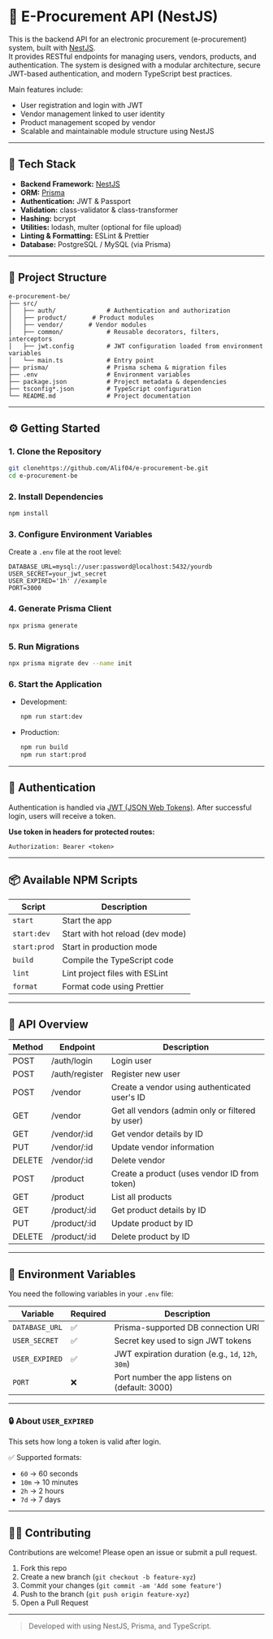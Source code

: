# 🛒 E-Procurement API (NestJS)

This is the backend API for an electronic procurement (e-procurement) system, built with [NestJS](https://nestjs.com/).  
It provides RESTful endpoints for managing users, vendors, products, and authentication. The system is designed with a modular architecture, secure JWT-based authentication, and modern TypeScript best practices.

Main features include:
- User registration and login with JWT
- Vendor management linked to user identity
- Product management scoped by vendor
- Scalable and maintainable module structure using NestJS


---

## 🚀 Tech Stack

- **Backend Framework:** [NestJS](https://nestjs.com/)
- **ORM:** [Prisma](https://www.prisma.io/)
- **Authentication:** JWT & Passport
- **Validation:** class-validator & class-transformer
- **Hashing:** bcrypt
- **Utilities:** lodash, multer (optional for file upload)
- **Linting & Formatting:** ESLint & Prettier
- **Database:** PostgreSQL / MySQL (via Prisma)

---

## 📁 Project Structure

```
e-procurement-be/
├── src/
│   ├── auth/              # Authentication and authorization
│   ├── product/       # Product modules
│   ├── vendor/       # Vendor modules
│   ├── common/            # Reusable decorators, filters, interceptors
│   ├── jwt.config         # JWT configuration loaded from environment variables
│   └── main.ts            # Entry point
├── prisma/                # Prisma schema & migration files
├── .env                   # Environment variables
├── package.json           # Project metadata & dependencies
├── tsconfig*.json         # TypeScript configuration
└── README.md              # Project documentation
```

---

## ⚙️ Getting Started

### 1. Clone the Repository

```bash
git clonehttps://github.com/Alif04/e-procurement-be.git
cd e-procurement-be
```

### 2. Install Dependencies

```bash
npm install
```

### 3. Configure Environment Variables

Create a `.env` file at the root level:

```env
DATABASE_URL=mysql://user:password@localhost:5432/yourdb
USER_SECRET=your_jwt_secret
USER_EXPIRED='1h' //example
PORT=3000
```

### 4. Generate Prisma Client

```bash
npx prisma generate
```

### 5. Run Migrations

```bash
npx prisma migrate dev --name init
```

### 6. Start the Application

- Development:
  ```bash
  npm run start:dev
  ```
- Production:
  ```bash
  npm run build
  npm run start:prod
  ```

---

## 🔐 Authentication

Authentication is handled via [JWT (JSON Web Tokens)](https://jwt.io/). After successful login, users will receive a token.

**Use token in headers for protected routes:**

```http
Authorization: Bearer <token>
```

---

## 📦 Available NPM Scripts

| Script        | Description                         |
|---------------|-------------------------------------|
| `start`       | Start the app                       |
| `start:dev`   | Start with hot reload (dev mode)    |
| `start:prod`  | Start in production mode            |
| `build`       | Compile the TypeScript code         |
| `lint`        | Lint project files with ESLint      |
| `format`      | Format code using Prettier          |

---

## 📮 API Overview

| Method | Endpoint           | Description                                        |
|--------|--------------------|----------------------------------------------------|
| POST   | /auth/login        | Login user                                         |
| POST   | /auth/register     | Register new user                                  |
| POST   | /vendor            | Create a vendor using authenticated user's ID     |
| GET    | /vendor            | Get all vendors (admin only or filtered by user)  |
| GET    | /vendor/:id        | Get vendor details by ID                           |
| PUT    | /vendor/:id        | Update vendor information                          |
| DELETE | /vendor/:id        | Delete vendor                                      |
| POST   | /product           | Create a product (uses vendor ID from token)       |
| GET    | /product           | List all products                                  |
| GET    | /product/:id       | Get product details by ID                          |
| PUT    | /product/:id       | Update product by ID                               |
| DELETE | /product/:id       | Delete product by ID                               |

---

## 📌 Environment Variables

You need the following variables in your `.env` file:

| Variable         | Required | Description                                                                 |
|------------------|----------|-----------------------------------------------------------------------------|
| `DATABASE_URL`   | ✅        | Prisma-supported DB connection URI                                          |
| `USER_SECRET`    | ✅        | Secret key used to sign JWT tokens                                         |
| `USER_EXPIRED`   | ✅        | JWT expiration duration (e.g., `1d`, `12h`, `30m`)                          |
| `PORT`           | ❌        | Port number the app listens on (default: 3000)                              |

---

### 🔒 About `USER_EXPIRED`

This sets how long a token is valid after login.

✅ Supported formats:
- `60` → 60 seconds
- `10m` → 10 minutes
- `2h` → 2 hours
- `7d` → 7 days

---

## 🧑‍💻 Contributing

Contributions are welcome! Please open an issue or submit a pull request.

1. Fork this repo
2. Create a new branch (`git checkout -b feature-xyz`)
3. Commit your changes (`git commit -am 'Add some feature'`)
4. Push to the branch (`git push origin feature-xyz`)
5. Open a Pull Request

---

> Developed with using NestJS, Prisma, and TypeScript.
